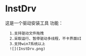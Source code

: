 # InstDrv
 这是一个驱动安装工具
 功能：
 
      1.支持驱动文件拖拽
      2.采取运行、暂停驱动多线程，不卡界面UI
      3.支持win7系统以上
      ![](InstDrv.png)
